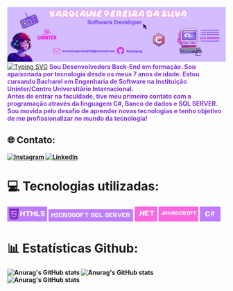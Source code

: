 ![Banner Karol](images/HEADER.png)
<br>
[![Typing SVG](https://readme-typing-svg.demolab.com?font=Fira+Code&size=33&duration=2500&pause=&color=A36FEA&multiline=true&width=1042&height=230&lines=Ol%C3%A1%2C+eu+sou+a+Karolaine+Pereira!+;Desenvolvedora+BackEnd+em+forma%C3%A7%C3%A3o;Sou+apaixonada+por+tecnologia+desde+os+meus+7+anos+;Estou+cursando+Bacharel+em+Engenharia+de+Software;na+institui%C3%A7%C3%A3o+Uninter%2FCentro+Universit%C3%A1rio+;Internacional.+)](https://git.io/typing-svg)
<span style="color:#8331DA"><b>Sou Desenvolvedora Back-End em formação. Sou apaixonada por tecnologia desde os meus 7 anos de idade. Estou cursando Bacharel em Engenharia de Software na instituição Uninter/Centro Universitário Internacional.<b> 
<br>
<b>Antes de entrar na faculdade, tive meu primeiro contato com a programação através da linguagem C#, Banco de dados e SQL SERVER. Sou movida pelo desafio de aprender novas tecnologias e tenho objetivo 
de me profissionalizar no mundo da tecnologia!

## 🌐 Contato:
[![Instagram](https://img.shields.io/badge/Instagram-%23E4405F.svg?logo=Instagram&logoColor=white)](https://instagram.com/https://www.instagram.com/karou.png/) [![LinkedIn](https://img.shields.io/badge/LinkedIn-%230077B5.svg?logo=linkedin&logoColor=white)](https://linkedin.com/in/https://www.linkedin.com/in/karolaine-pereir-40a169139/) 

# 💻 Tecnologias utilizadas:
[![HTML5](./images/iconehtml.jpg)](https://www.w3schools.com/html/) [![MicrosoftSQLServer](./images/SQLSERVER.jpg)](https://www.w3schools.com/sql/default.asp) [![.Net](images/ICONENET.jpg)](https://pt.wikipedia.org/wiki/.NET) [![JavaScript](images/ICONEJAVA.jpg)](https://www.w3schools.com/js/default.asp) [![Csharp](images/csharp.jpg)](https://www.w3schools.com/cs/index.php)
# 📊 Estatísticas Github:




![Anurag's GitHub stats](https://github-readme-stats.vercel.app/api?username=karoupng&theme=jolly&show_icons=true)
![Anurag's GitHub stats](https://nirzak-streak-stats.vercel.app/?user=karoupng&theme=jolly&hide_border=true)
![Anurag's GitHub stats](https://github-readme-stats.vercel.app/api/top-langs/?username=karoupng&theme=jolly&hide_border=true&include_all_commits=true&count_private=false&layout=compact)

<br>&nbsp;&nbsp;&nbsp;&nbsp;&nbsp;<br>





<!-- Proudly created with GPRM ( https://gprm.itsvg.in ) -->
